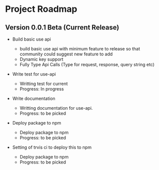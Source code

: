 # Project Roadmap

## Version 0.0.1 Beta (Current Release)
- Build basic use api
  - build basic use api with minimum feature to release so that community could suggest new feature to add
  - Dynamic key support 
  - Fully Type Api Calls (Type for request, response, query string etc)

- Write test for use-api
  - Writting test for current 
  - Progress: In progress

- Write documentation
  - Writting documentation for use-api.
  - Progress: to be picked

- Deploy package to npm 
  - Deploy package to npm 
  - Progress: to be picked

- Setting of trvis ci to deploy this to npm 
  - Deploy package to npm 
  - Progress: to be picked

